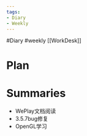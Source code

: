 ```yaml
---
tags:
- Diary 
- Weekly
---
```

#Diary #weekly
[[WorkDesk]]
# Plan
# Summaries 
- WePlay文档阅读
- 3.5.7bug修复
- OpenGL学习
